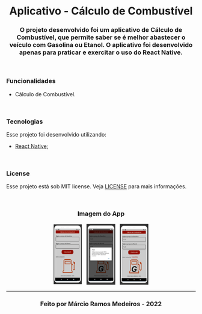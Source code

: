 <h1 align="center"> 
  Aplicativo - Cálculo de Combustível
</h1>

<h3 align="center">
O projeto desenvolvido foi um aplicativo de Cálculo de Combustível, que permite saber se é melhor abastecer o veículo com Gasolina ou Etanol. O aplicativo foi desenvolvido apenas para praticar e exercitar o uso do React Native.
</h3>

<br>

### Funcionalidades

- Cálculo de Combustível. 

<br>

### Tecnologias 

Esse projeto foi desenvolvido utilizando:

-  [React Native](https://reactnative.dev/);
<br>

### License
Esse projeto está sob MIT license. Veja [LICENSE](https://github.com/belapferreira/conceitos-react-native/blob/master/LICENSE) para mais informações.

<br>

<h3 align="center"> Imagem do App </h3> 

<p align="center" >
 <img src="./app_combustivel.png" width='50%' alt="imagem do app"/>
</p>

---
<h3 align="center">
 Feito por Márcio Ramos Medeiros - 2022
 </h3>

